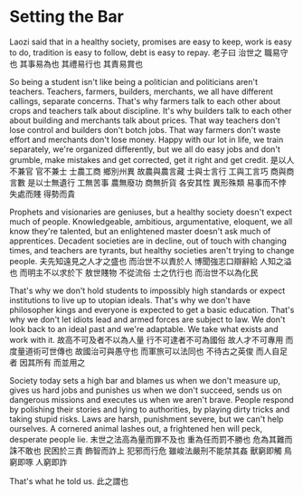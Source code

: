 # Setting the Bar

Laozi said that
in a healthy society,
promises are easy to keep,
work is easy to do,
tradition is easy to follow,
debt is easy to repay.
老子曰
治世之
職易守也
其事易為也
其禮易行也
其責易賞也

So being a student isn't like being a politician
and politicians aren't teachers.
Teachers, farmers, builders, merchants,
we all have different callings, separate concerns.
That's why farmers talk to each other about crops
and teachers talk about discipline.
It's why builders talk to each other about building
and merchants talk about prices.
That way teachers don't lose control
and builders don't botch jobs.
That way farmers don't waste effort
and merchants don't lose money.
Happy with our lot in life,
we train separately, we're organized differently,
but we all do easy jobs and don't grumble,
make mistakes and get corrected,
get it right and get credit.
是以人不兼官
官不兼士
士農工商
鄉別州異
故農與農言藏
士與士言行
工與工言巧
商與商言數
是以士無遺行
工無苦事
農無廢功
商無折貨
各安其性
異形殊類
易事而不悖
失處而賤
得勢而貴

Prophets and visionaries are geniuses,
but a healthy society doesn't expect much of people.
Knowledgeable, ambitious, argumentative, eloquent,
we all know they're talented,
but an enlightened master doesn't ask much of apprentices.
Decadent societies are in decline,
out of touch with changing times,
and teachers are tyrants,
but healthy societies aren't trying to change people.
夫先知遠見之人才之盛也
而治世不以責於人
博聞強志口辯辭給
人知之溢也
而明主不以求於下
敖世賤物
不從流俗
士之伉行也
而治世不以為化民

That's why we don't hold students to impossibly high standards
or expect institutions to live up to utopian ideals.
That's why we don't have philosopher kings
and everyone is expected to get a basic education.
That's why we don't let idiots lead
and armed forces are subject to law.
We don't look back to an ideal past
and we're adaptable.
We take what exists
and work with it.
故高不可及者不以為人量
行不可逮者不可為國俗
故人才不可專用
而度量道術可世傳也
故國治可與愚守也
而軍旅可以法同也
不待古之英俊
而人自足者
因其所有
而並用之

Society today sets a high bar and blames us when we don't measure up,
gives us hard jobs and punishes us when we don't succeed,
sends us on dangerous missions and executes us when we aren't brave.
People respond
by polishing their stories and lying to authorities,
by playing dirty tricks and taking stupid risks.
Laws are harsh, punishment severe, but we can't help ourselves.
A cornered animal lashes out,
a frightened hen will peck,
desperate people lie.
末世之法高為量而罪不及也
重為任而罰不勝也
危為其難而誅不敢也
民困於三責
飾智而詐上
犯邪而行危
雖峻法嚴刑不能禁其姦
獸窮即觸
鳥窮即啄
人窮即詐

That's what he told us.
此之謂也
